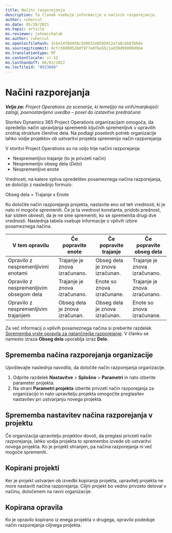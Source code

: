 ```yaml
---
title: Načini razporejanja
description: Ta članek vsebuje informacije o načinih razporejanja.
author: ruhercul
ms.date: 05/28/2021
ms.topic: article
ms.reviewer: johnmichalak
ms.author: ruhercul
ms.openlocfilehash: 3cbe14f8d458c5d9631e0595912afa8cbb87b9de
ms.sourcegitcommit: 6cfc50d89528df977a8f6a55c1ad39d99800d9b4
ms.translationtype: MT
ms.contentlocale: sl-SI
ms.lasthandoff: 06/03/2022
ms.locfileid: "8923668"
---
```

# <a name="scheduling-modes"></a>Načini razporejanja

_**Velja za:** Project Operations za scenarije, ki temeljijo na virih/manjkajoči zalogi, poenostavljeno uvedbo – posel do izstavitve predračuna_


Storitev Dynamics 365 Project Operations organizacijam omogoča, da opredelijo način upravljanja sprememb ključnih spremenljivk v opravilih znotraj strukture členitve dela. Na podlagi posebnih potreb organizacije lahko vodje projektov ob ustvaritvi projekta spremenijo način razporejanja.

V storitvi Project Operations so na voljo trije načini razporejanja:

  - Nespremenljivo trajanje (to je privzeti način)
  - Nespremenljiv obseg dela (*Delo*)
  - Nespremenljive enote

Vrednosti, na katere vpliva opredelitev posameznega načina razporejanja, se določijo z naslednjo formulo:

  Obseg dela = Trajanje x Enote

Ko določite način razporejanja projekta, nastavite eno od teh vrednosti, ki je nato ni mogoče spremeniti. Če je ta vrednost konstanta, pridobi prednost, kar sistem obvesti, da je ne sme spremeniti, ko se spremenita drugi dve vrednosti. Naslednja tabela vsebuje informacije o vplivih izbire posameznega načina.

| **V tem opravilu**             | **Če popravite enote**   | **Če popravite trajanje** | **Če popravite obseg dela**  |
|----------------------|---------------------------|----------------------------|---------------------------|
| Opravilo z nespremenljivimi enotami     | Trajanje je znova izračunano. | Obseg dela je znova izračunan.    | Trajanje je znova izračunano. |
| Opravilo z nespremenljivim obsegom dela    | Trajanje je znova izračunano. | Enote so znova izračunane.    | Trajanje je znova izračunano. |
| Opravilo z nespremenljivim trajanjem  | Obseg dela je znova izračunan.   | Obseg dela je znova izračunan.    | Enote so znova izračunane.   |

Za več informacij o vplivih posameznega načina si preberite razdelek [Sprememba vrste opravila za natančnejše razporejanje](https://support.microsoft.com/en-us/office/change-the-task-type-for-more-accurate-scheduling-b0b969ad-45bc-4e9e-8967-435587548a72). V članku se namesto izraza **Obseg dela** uporablja izraz **Delo**.

## <a name="change-the-organizations-scheduling-mode"></a>Sprememba načina razporejanja organizacije

Upoštevajte naslednja navodila, da določite način razporejanja organizacije.

1. Odprite razdelek **Nastavitve** \> **Splošno** \> **Parametri** in nato izberite parameter projekta. 
2. Na strani **Parametri projekta** izberite privzeti način razporejanja za organizacijo in nato upravitelju projekta omogočite preglasitev nastavitev pri ustvarjanju novega projekta.

## <a name="change-the-scheduling-mode-setting-on-a-project"></a>Sprememba nastavitev načina razporejanja v projektu

Če organizacija upravitelju projektov dovoli, da preglasi privzeti način razporejanja, lahko vodja projekta to spremembo izvede ob ustvaritvi novega projekta. Ko je projekt shranjen, pa načina razporejanja ni več mogoče spremeniti.

## <a name="copied-projects"></a>Kopirani projekti

Ker je projekt ustvarjen ob izvedbi kopiranja projekta, upravitelj projekta ne more nastaviti načina razporejanja. Ciljni projekt bo vedno privzeto deloval v načinu, določenem na ravni organizacije.

## <a name="copied-tasks"></a>Kopirana opravila

Ko je opravilo kopirano iz enega projekta v drugega, opravilo podeduje način razporejanja ciljnega projekta.
